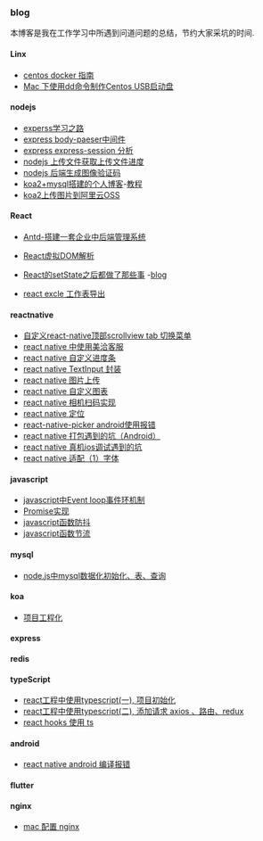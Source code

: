 ### blog
本博客是我在工作学习中所遇到问道问题的总结，节约大家采坑的时间.

#### Linx
  - [centos docker 指南]()
  - [Mac 下使用dd命令制作Centos USB启动盘](https://github.com/gmw-zjw/blog/issues/12)
  
  

#### nodejs

  - [experss学习之路](https://github.com/gmw-zjw/blog/issues/13)
  - [express body-paeser中间件](https://github.com/gmw-zjw/blog/issues/5)
  - [express express-session 分析](https://github.com/gmw-zjw/blog/issues/6)
  - [nodejs 上传文件获取上传文件进度](https://github.com/gmw-zjw/blog/issues/4)
  - [nodejs 后端生成图像验证码]()
  - [koa2+mysql搭建的个人博客](https://github.com/gmw-zjw/eary-blog)-[教程](https://github.com/gmw-zjw/blog/issues/3)
  - [koa2上传图片到阿里云OSS](https://github.com/gaowei1012/blog/issues/17)
  
  



#### React
 
 - [Antd-搭建一套企业中后端管理系统](https://github.com/gmw-zjw/antd-design-admin)
 - [React虚拟DOM解析](https://zristart.github.io/React%E8%99%9A%E6%8B%9FDOM%E6%B5%85%E6%9E%90.html#more)
  
 - [React的setState之后都做了那些事](https://zristart.github.io/React%E7%9A%84setState%E4%B9%8B%E5%90%8E%E9%83%BD%E5%81%9A%E4%BA%86%E9%82%A3%E4%BA%9B%E4%BA%8B.html#more)
 -[blog](https://github.com/gmw-zjw/blog-pc.git)
  
- [react excle 工作表导出](https://github.com/gaowei1012/blog/issues/20)
 
 #### reactnative
 - [自定义react-native顶部scrollview tab 切换菜单](https://github.com/gaowei1012/blog/issues/14)
 - [react native 中使用美洽客服](https://github.com/gaowei1012/blog/issues/15)
 - [react native 自定义进度条](https://github.com/gaowei1012/blog/issues/18)
 - [react native TextInput 封装](https://github.com/gaowei1012/blog/issues/19)
 - [react native 图片上传]()
 - [react native 自定义图表](https://github.com/gaowei1012/blog/issues/21)
 - [react native 相机扫码实现](https://github.com/gaowei1012/blog/issues/26)
 - [react native 定位](https://github.com/gaowei1012/blog/issues/27)
 - [react-native-picker android使用报错](https://github.com/gaowei1012/blog/issues/29)
 - [react native 打包遇到的坑（Android）](https://github.com/gaowei1012/blog/issues/30)
 - [react native 真机ios调试遇到的坑](https://github.com/gaowei1012/blog/issues/31)
 - [react native 适配（1）字体](https://github.com/gaowei1012/blog/issues/33)
 

#### javascript
 - [javascript中Event loop事件环机制](https://github.com/gmw-zjw/blog/issues/2)
 - [Promise实现](https://github.com/gmw-zjw/blog/issues/9)
 - [javascript函数防抖](https://github.com/gmw-zjw/blog/issues/10)
 - [javascript函数节流](https://github.com/gmw-zjw/blog/issues/11)
 
 #### mysql
  - [node.js中mysql数据化初始化、表、查询](https://github.com/gaowei1012/blog/issues/16)
  
 #### koa
 - [项目工程化](https://github.com/gaowei1012/blog/issues/22)
 
 #### express
 
 #### redis
 
 #### typeScript
 - [react工程中使用typescript(一), 项目初始化](https://github.com/gaowei1012/blog/issues/23)
 - [react工程中使用typescript(二), 添加请求 axios 、路由、redux](https://github.com/gaowei1012/blog/issues/24)
 - [react hooks 使用 ts](https://github.com/gaowei1012/blog/issues/25)

 #### android
  - [react native android 编译报错](https://github.com/gaowei1012/blog/issues/28)
  
 #### flutter
 
 #### nginx
  - [mac 配置 nginx](https://github.com/gaowei1012/blog/issues/32)
 
 
 
 

